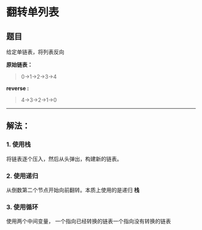 # 翻转单列表

## 题目
给定单链表，将列表反向

**原始链表：**
> 0->1->2->3->4

**reverse :**
> 4->3->2->1->0

----

## 解法：
 ### 1. 使用栈
   
   将链表逐个压入，然后从头弹出，构建新的链表。
    
 
 ### 2. 使用递归
 
   从倒数第二个节点开始向前翻转。本质上使用的是递归 **栈**
 
 ### 3. 使用循环 
 
   使用两个中间变量， 一个指向已经转换的链表一个指向没有转换的链表
 